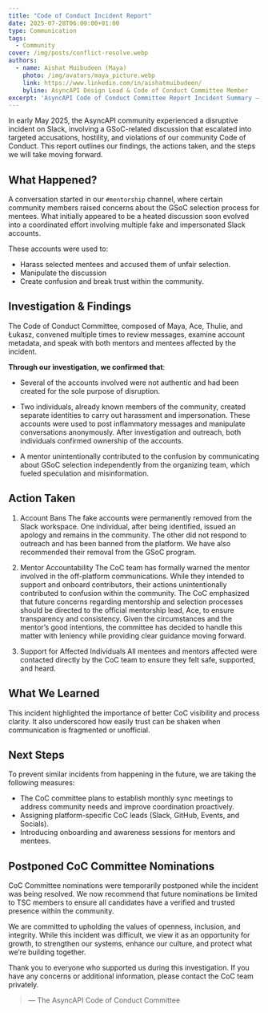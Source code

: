 ```yaml
---
title: "Code of Conduct Incident Report"
date: 2025-07-28T06:00:00+01:00
type: Communication
tags:
  - Community
cover: /img/posts/conflict-resolve.webp
authors:
  - name: Aishat Muibudeen (Maya)
    photo: /img/avatars/maya_picture.webp
    link: https://www.linkedin.com/in/aishatmuibudeen/
    byline: AsyncAPI Design Lead & Code of Conduct Committee Member
excerpt: 'AsyncAPI Code of Conduct Committee Report Incident Summary – May 2025'
---
```


In early May 2025, the AsyncAPI community experienced a disruptive incident on Slack, involving a GSoC-related discussion that escalated into targeted accusations, hostility, and violations of our community Code of Conduct. This report outlines our findings, the actions taken, and the steps we will take moving forward.

## What Happened?
A conversation started in our `#mentorship` channel, where certain community members raised concerns about the GSoC selection process for mentees. What initially appeared to be a heated discussion soon evolved into a coordinated effort involving multiple fake and impersonated Slack accounts.

These accounts were used to:

- Harass selected mentees and accused them of unfair selection.
- Manipulate the discussion
- Create confusion and break trust within the community.

## Investigation & Findings
The Code of Conduct Committee, composed of Maya, Ace, Thulie, and Łukasz, convened multiple times to review messages, examine account metadata, and speak with both mentors and mentees affected by the incident.

**Through our investigation, we confirmed that**:

- Several of the accounts involved were not authentic and had been created for the sole purpose of disruption.

- Two individuals, already known members of the community, created separate identities to carry out harassment and impersonation. These accounts were used to post inflammatory messages and manipulate conversations anonymously. After investigation and outreach, both individuals confirmed ownership of the accounts.

- A mentor unintentionally contributed to the confusion by communicating about GSoC selection independently from the organizing team, which fueled speculation and misinformation.

## Action Taken

1. Account Bans
The fake accounts were permanently removed from the Slack workspace. One individual, after being identified, issued an apology and remains in the community. The other did not respond to outreach and has been banned from the platform. We have also recommended their removal from the GSoC program.

2. Mentor Accountability
The CoC team has formally warned the mentor involved in the off-platform communications. While they intended to support and onboard contributors, their actions unintentionally contributed to confusion within the community. The CoC emphasized that future concerns regarding mentorship and selection processes should be directed to the official mentorship lead, Ace, to ensure transparency and consistency. Given the circumstances and the mentor’s good intentions, the committee has decided to handle this matter with leniency while providing clear guidance moving forward.

3. Support for Affected Individuals
All mentees and mentors affected were contacted directly by the CoC team to ensure they felt safe, supported, and heard.

## What We Learned
This incident highlighted the importance of better CoC visibility and process clarity. It also underscored how easily trust can be shaken when communication is fragmented or unofficial.

## Next Steps
To prevent similar incidents from happening in the future, we are taking the following measures:

- The CoC committee plans to establish monthly sync meetings to address community needs and improve coordination proactively.
- Assigning platform-specific CoC leads (Slack, GitHub, Events, and Socials).
- Introducing onboarding and awareness sessions for mentors and mentees.

## Postponed CoC Committee Nominations
CoC Committee nominations were temporarily postponed while the incident was being resolved. We now recommend that future nominations be limited to TSC members to ensure all candidates have a verified and trusted presence within the community.

We are committed to upholding the values of openness, inclusion, and integrity. While this incident was difficult, we view it as an opportunity for growth, to strengthen our systems, enhance our culture, and protect what we’re building together.

Thank you to everyone who supported us during this investigation. If you have any concerns or additional information, please contact the CoC team privately.

> — The AsyncAPI Code of Conduct Committee
